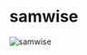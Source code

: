 samwise
=======

![samwise](http://www.quickmeme.com/img/c0/c00eb07c3b1d53d465a304dde5e7f43f4b9eeb74eb21bd709e16748897c564e7.jpg)
